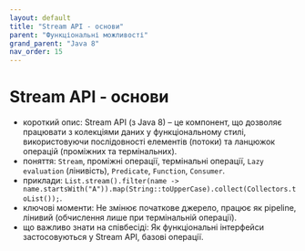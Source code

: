 ```yaml
---
layout: default
title: "Stream API - основи"
parent: "Функціональні можливості"
grand_parent: "Java 8"
nav_order: 15
---
```


# Stream API - основи

*   короткий опис: Stream API (з Java 8) – це компонент, що дозволяє працювати з колекціями даних у функціональному стилі, використовуючи послідовності елементів (потоки) та ланцюжок операцій (проміжних та термінальних).
*   поняття: `Stream`, проміжні операції, термінальні операції, `Lazy evaluation` (лінивість), `Predicate`, `Function`, `Consumer`.
*   приклади: `List.stream().filter(name -> name.startsWith("A")).map(String::toUpperCase).collect(Collectors.toList());`.
*   ключові моменти: Не змінює початкове джерело, працює як pipeline, лінивий (обчислення лише при термінальній операції).
*   що важливо знати на співбесіді: Як функціональні інтерфейси застосовуються у Stream API, базові операції.
